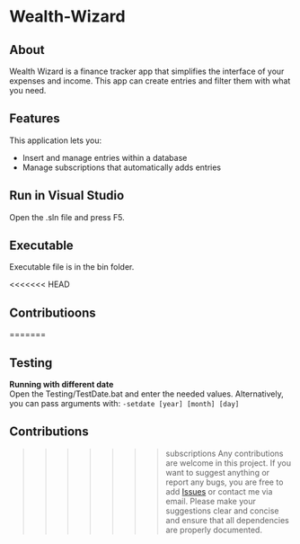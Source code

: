 # Wealth-Wizard
## About
Wealth Wizard is a finance tracker app that simplifies the interface of your expenses and income. This app can create entries and filter them with what you need.

## Features
This application lets you:
 - Insert and manage entries within a database
 - Manage subscriptions that automatically adds entries

## Run in Visual Studio
Open the .sln file and press F5.

## Executable
Executable file is in the bin folder.

<<<<<<< HEAD
## Contributioons
=======
## Testing
**Running with different date**\
Open the Testing/TestDate.bat and enter the needed values.
Alternatively, you can pass arguments with: `-setdate [year] [month] [day]`


## Contributions
>>>>>>> subscriptions
Any contributions are welcome in this project. If you want to suggest anything or report any bugs, you are free to add
[Issues](https://github.com/Ultra8Gaming/Wealth-Wizard/issues) or contact me via email.
Please make your suggestions clear and concise and ensure that all dependencies are properly documented.
